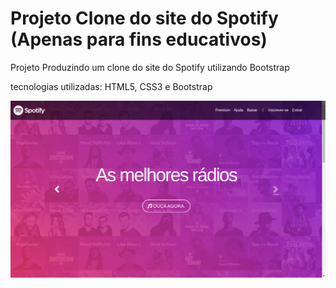 <h1>Projeto Clone do site do Spotify (Apenas para fins educativos)</h1>

<p>Projeto Produzindo um clone do site do Spotify utilizando Bootstrap</p>

<p>tecnologias utilizadas: HTML5, CSS3 e Bootstrap</p>

![alt text](https://github.com/davikrig-ha/Projeto-Spotify-Layout/blob/main/img/img-pagina.png)
